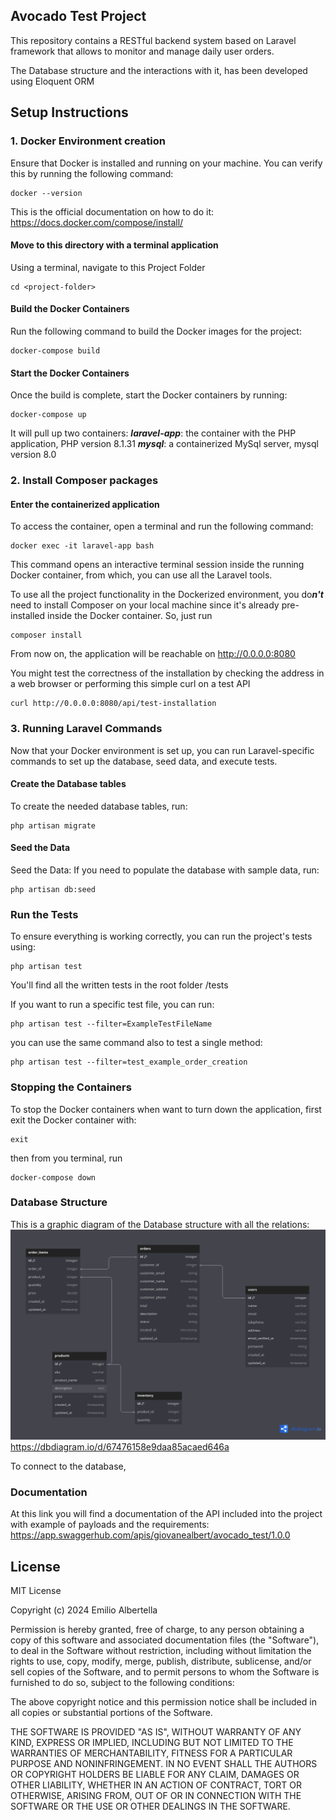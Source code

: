## Avocado Test Project

This repository contains a RESTful backend system based on Laravel framework that allows to monitor and manage daily user orders.

The Database structure and the interactions with it, has been developed using Eloquent ORM 

## Setup Instructions

### 1. Docker Environment creation

Ensure that Docker is installed and running on your machine. You can verify this by running the following command:
```
docker --version
```
This is the official documentation on how to do it:
https://docs.docker.com/compose/install/

#### Move to this directory with a terminal application

Using a terminal, navigate to this Project Folder
````
cd <project-folder>
````
#### Build the Docker Containers
Run the following command to build the Docker images for the project:
````
docker-compose build
````

#### Start the Docker Containers
Once the build is complete, start the Docker containers by running:
````
docker-compose up
````
It will pull up two containers:
***laravel-app***: the container with the PHP application, PHP version 8.1.31
***mysql***: a containerized MySql server, mysql version 8.0

### 2. Install Composer packages 
#### Enter the containerized application
To access the container, open a terminal and run the following command:
````
docker exec -it laravel-app bash
````
This command opens an interactive terminal session inside the running Docker container, from which, you can use all the Laravel tools.

To use all the project functionality in the Dockerized environment, you do***n't*** need to install Composer on your local machine since it's already pre-installed inside the Docker container.
So, just run
````
composer install
````

From now on, the application will be reachable on http://0.0.0.0:8080

You might test the correctness of the installation by checking the address in a web browser 
or performing this simple curl on a test API
````
curl http://0.0.0.0:8080/api/test-installation
````

### 3. Running Laravel Commands
Now that your Docker environment is set up, you can run Laravel-specific commands to set up the database, seed data, and execute tests.

#### Create the Database tables 
To create the needed database tables, run:
````
php artisan migrate
````

#### Seed the Data
Seed the Data: If you need to populate the database with sample data, run:
````
php artisan db:seed
````

### Run the Tests
To ensure everything is working correctly, you can run the project's tests using:
````
php artisan test
````
You'll find all the written tests in the root folder /tests

If you want to run a specific test file, you can run:
````
php artisan test --filter=ExampleTestFileName
````

you can use the same command also to test a single method:
````
php artisan test --filter=test_example_order_creation
````

### Stopping the Containers
To stop the Docker containers when want to turn down the application, first exit the Docker container with:
````
exit
````
then from you terminal, run
````
docker-compose down
````

### Database Structure
This is a graphic diagram of the Database structure with all the relations:
![DB schema](resources/images/db_schema.png)
https://dbdiagram.io/d/67476158e9daa85acaed646a

To connect to the database,  

### Documentation
At this link you will find a documentation of the API included into the project with example of payloads and the requirements:
https://app.swaggerhub.com/apis/giovanealbert/avocado_test/1.0.0


## License

MIT License

Copyright (c) 2024 Emilio Albertella

Permission is hereby granted, free of charge, to any person obtaining a copy
of this software and associated documentation files (the "Software"), to deal
in the Software without restriction, including without limitation the rights
to use, copy, modify, merge, publish, distribute, sublicense, and/or sell
copies of the Software, and to permit persons to whom the Software is
furnished to do so, subject to the following conditions:

The above copyright notice and this permission notice shall be included in all
copies or substantial portions of the Software.

THE SOFTWARE IS PROVIDED "AS IS", WITHOUT WARRANTY OF ANY KIND, EXPRESS OR
IMPLIED, INCLUDING BUT NOT LIMITED TO THE WARRANTIES OF MERCHANTABILITY,
FITNESS FOR A PARTICULAR PURPOSE AND NONINFRINGEMENT. IN NO EVENT SHALL THE
AUTHORS OR COPYRIGHT HOLDERS BE LIABLE FOR ANY CLAIM, DAMAGES OR OTHER
LIABILITY, WHETHER IN AN ACTION OF CONTRACT, TORT OR OTHERWISE, ARISING FROM,
OUT OF OR IN CONNECTION WITH THE SOFTWARE OR THE USE OR OTHER DEALINGS IN THE
SOFTWARE.
